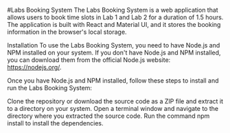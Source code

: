 #Labs Booking System
The Labs Booking System is a web application that allows users to book time slots in Lab 1 and Lab 2 for a duration of 1.5 hours. The application is built with React and Material UI, and it stores the booking information in the browser's local storage.

Installation
To use the Labs Booking System, you need to have Node.js and NPM installed on your system. If you don't have Node.js and NPM installed, you can download them from the official Node.js website: https://nodejs.org/.

Once you have Node.js and NPM installed, follow these steps to install and run the Labs Booking System:

Clone the repository or download the source code as a ZIP file and extract it to a directory on your system.
Open a terminal window and navigate to the directory where you extracted the source code.
Run the command npm install to install the dependencies.
